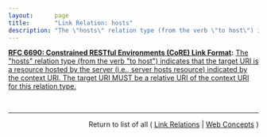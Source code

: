 ```yaml
---
layout:      page
title:       "Link Relation: hosts"
description: "The \"hosts\" relation type (from the verb \"to host\") indicates that the target URI is a resource hosted by the server (i.e., server hosts resource) indicated by the context URI. The target URI MUST be a relative URI of the context URI for this relation type."
---
```


**[RFC 6690: Constrained RESTful Environments (CoRE) Link Format](/specs/IETF/RFC/6690 "This specification defines Web Linking using a link format for use by constrained web servers to describe hosted resources, their attributes, and other relationships between links. Based on the HTTP Link Header field defined in RFC 5988, the Constrained RESTful Environments (CoRE) Link Format is carried as a payload and is assigned an Internet media type. &#34;RESTful&#34; refers to the Representational State Transfer (REST) architecture. A well-known URI is defined as a default entry point for requesting the links hosted by a server."):** [The "hosts" relation type (from the verb "to host") indicates that the target URI is a resource hosted by the server (i.e., server hosts resource) indicated by the context URI. The target URI MUST be a relative URI of the context URI for this relation type.](http://tools.ietf.org/html/rfc6690#section-2.2 "Read documentation for Link Relation &#34;hosts&#34;")

<br/>
<hr/>

<p style="text-align: right">Return to list of all ( <a href="../link-relations">Link Relations</a> | <a href="../">Web Concepts</a> )</p>